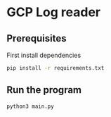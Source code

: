 # GCP Log reader


## Prerequisites 

First install dependencies

```bash
pip install -r requirements.txt
```


## Run the program

```bash
python3 main.py
```